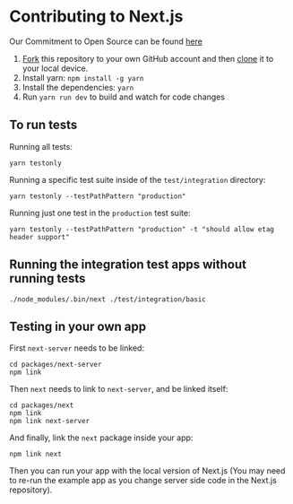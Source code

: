 # Contributing to Next.js

Our Commitment to Open Source can be found [here](https://zeit.co/blog/oss)

1. [Fork](https://help.github.com/articles/fork-a-repo/) this repository to your own GitHub account and then [clone](https://help.github.com/articles/cloning-a-repository/) it to your local device.
1. Install yarn: `npm install -g yarn`
1. Install the dependencies: `yarn`
1. Run `yarn run dev` to build and watch for code changes

## To run tests

Running all tests:

```
yarn testonly
```

Running a specific test suite inside of the `test/integration` directory:

```
yarn testonly --testPathPattern "production"
```

Running just one test in the `production` test suite:

```
yarn testonly --testPathPattern "production" -t "should allow etag header support"
```

## Running the integration test apps without running tests

```
./node_modules/.bin/next ./test/integration/basic
```

## Testing in your own app

First `next-server` needs to be linked:

```
cd packages/next-server
npm link
```

Then `next` needs to link to `next-server`, and be linked itself:

```
cd packages/next
npm link
npm link next-server
```

And finally, link the `next` package inside your app:

```
npm link next
```

Then you can run your app with the local version of Next.js (You may need to re-run the example app as you change server side code in the Next.js repository).

